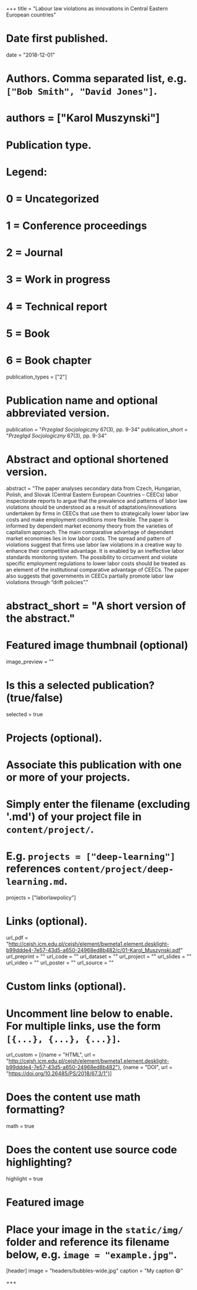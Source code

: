 +++
title = "Labour law violations as innovations in Central Eastern European countries"

# Date first published.
date = "2018-12-01"

# Authors. Comma separated list, e.g. `["Bob Smith", "David Jones"]`.
# authors = ["Karol Muszynski"]

# Publication type.
# Legend:
# 0 = Uncategorized
# 1 = Conference proceedings
# 2 = Journal
# 3 = Work in progress
# 4 = Technical report
# 5 = Book
# 6 = Book chapter
publication_types = ["2"]

# Publication name and optional abbreviated version.
publication = "*Przeglad Socjologiczny* 67(3), pp. 9-34"
publication_short = "*Przegląd Socjologiczny* 67(3), pp. 9-34"

# Abstract and optional shortened version.
abstract = "The paper analyses secondary data from Czech, Hungarian, Polish, and Slovak (Central Eastern European Countries – CEECs) labor inspectorate reports to argue that the prevalence and patterns of labor law violations should be understood as a result of adaptations/innovations undertaken by firms in CEECs that use them to strategically lower labor law costs and make employment conditions more flexible. The paper is informed by dependent market economy theory from the varieties of capitalism approach. The main comparative advantage of dependent market economies lies in low labor costs. The spread and pattern of violations suggest that firms use labor law violations in a creative way to enhance their competitive advantage. It is enabled by an ineffective labor standards monitoring system. The possibility to circumvent and violate specific employment regulations to lower labor costs should be treated as an element of the institutional comparative advantage of CEECs. The paper also suggests that governments in CEECs partially promote labor law violations through “drift policies”."
# abstract_short = "A short version of the abstract."

# Featured image thumbnail (optional)
image_preview = ""

# Is this a selected publication? (true/false)
selected = true

# Projects (optional).
#   Associate this publication with one or more of your projects.
#   Simply enter the filename (excluding '.md') of your project file in `content/project/`.
#   E.g. `projects = ["deep-learning"]` references `content/project/deep-learning.md`.
projects = ["laborlawpolicy"]

# Links (optional).
url_pdf = "http://cejsh.icm.edu.pl/cejsh/element/bwmeta1.element.desklight-b99ddde4-7e57-43d5-a650-24968ed8b482/c/01-Karol_Muszynski.pdf"
url_preprint = ""
url_code = ""
url_dataset = ""
url_project = ""
url_slides = ""
url_video = ""
url_poster = ""
url_source = ""

# Custom links (optional).
#   Uncomment line below to enable. For multiple links, use the form `[{...}, {...}, {...}]`.
url_custom = [{name = "HTML", url = "http://cejsh.icm.edu.pl/cejsh/element/bwmeta1.element.desklight-b99ddde4-7e57-43d5-a650-24968ed8b482"}, {name = "DOI", url = "https://doi.org/10.26485/PS/2018/67.3/1"}]

# Does the content use math formatting?
math = true

# Does the content use source code highlighting?
highlight = true

# Featured image
# Place your image in the `static/img/` folder and reference its filename below, e.g. `image = "example.jpg"`.
[header]
image = "headers/bubbles-wide.jpg"
caption = "My caption 😄"

+++

